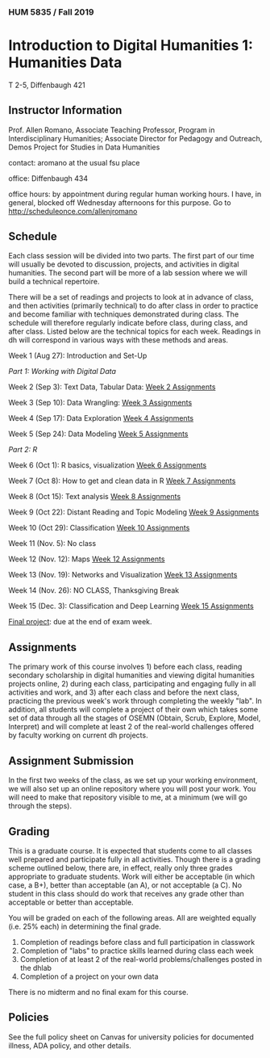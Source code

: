 ### HUM 5835 / Fall 2019

# Introduction to Digital Humanities 1: Humanities Data

T 2-5, Diffenbaugh 421

## Instructor Information

Prof. Allen Romano, Associate Teaching Professor, Program in Interdisciplinary Humanities; Associate Director for Pedagogy and Outreach, Demos Project for Studies in Data Humanities

contact: aromano at the usual fsu place

office: Diffenbaugh 434

office hours: by appointment during regular human working hours. I have, in general, blocked off Wednesday afternoons for this purpose. Go to http://scheduleonce.com/allenjromano

## Schedule

Each class session will be divided into two parts. The first part of our time will usually be devoted to discussion, projects, and activities in digital humanities. The second part will be more of a lab session where we will build a technical repertoire. 

There will be a set of readings and projects to look at in advance of class, and then activities (primarily technical) to do after class in order to practice and become familiar with techniques demonstrated during class. The schedule will therefore regularly indicate before class, during class, and after class. Listed below are the technical topics for each week. Readings in dh will correspond in various ways with these methods and areas.

Week 1 (Aug 27): Introduction and Set-Up



*Part 1: Working with Digital Data*

Week 2 (Sep 3): Text Data, Tabular Data:
[Week 2 Assignments](week2_assignments)

Week 3 (Sep 10): Data Wrangling:
[Week 3 Assignments](week3_assignments)

Week 4 (Sep 17): Data Exploration
[Week 4 Assignments](week4_assignments)

Week 5 (Sep 24): Data Modeling
[Week 5 Assignments](week5_assignments)


*Part 2:  R*

Week 6 (Oct 1): R basics, visualization
[Week 6 Assignments](week6_assignments)

Week 7 (Oct 8): How to get and clean data in R
[Week 7 Assignments](week7_assignments)

Week 8 (Oct 15): Text analysis
[Week 8 Assignments](week8_assignments)

Week 9 (Oct 22): Distant Reading and Topic Modeling
[Week 9 Assignments](week9_assignments)

Week 10 (Oct 29): Classification
[Week 10 Assignments](week10_assignments)

Week 11 (Nov. 5): No class 

Week 12 (Nov. 12): Maps
[Week 12 Assignments](week12_assignments)

Week 13 (Nov. 19): Networks and Visualization
[Week 13 Assignments](week13_assignments)

Week 14 (Nov. 26): NO CLASS, Thanksgiving Break

Week 15 (Dec. 3): Classification and Deep Learning
[Week 15 Assignments](week15_assignments)

[Final project](finalproject): due at the end of exam week.

## Assignments

The primary work of this course involves 1) before each class, reading secondary scholarship in digital humanities and viewing digital humanities projects online, 2) during each class, participating and engaging fully in all activities and work, and 3) after each class and before the next class, practicing the previous week's work through completing the weekly "lab". In addition, all students will complete a project of their own which takes some set of data through all the stages of OSEMN (Obtain, Scrub, Explore, Model, Interpret) and will complete at least 2 of the real-world challenges offered by faculty working on current dh projects. 

## Assignment Submission

In the first two weeks of the class, as we set up your working environment, we will also set up an online repository where you will post your work. You will need to make that repository visible to me, at a minimum (we will go through the steps). 


## Grading

This is a graduate course. It is expected that students come to all classes well prepared and participate fully in all activities. Though there is a grading scheme outlined below, there are, in effect, really only three grades appropriate to graduate students. Work will either be acceptable (in which case, a B+), better than acceptable (an A), or not acceptable (a C). No student in this class should do work that receives any grade other than acceptable or better than acceptable. 

You will be graded on each of the following areas. All are weighted equally (i.e. 25% each) in determining the final grade.

1. Completion of readings before class and full participation in classwork
2. Completion of "labs" to practice skills learned during class each week
3. Completion of at least 2 of the real-world problems/challenges posted in the dhlab
4. Completion of a project on your own data

There is no midterm and no final exam for this course. 

## Policies

See the full policy sheet on Canvas for university policies for documented illness, ADA policy, and other details. 

